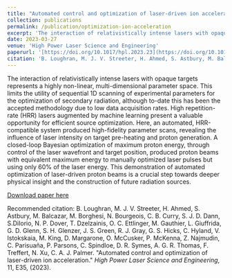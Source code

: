 ```yaml
---
title: "Automated control and optimization of laser-driven ion acceleration"
collection: publications
permalink: /publication/optimization-ion-acceleration
excerpt: 'The interaction of relativistically intense lasers with opaque targets represents a highly non-linear, multi-dimensional parameter space. This limits the utility of sequential 1D scanning of experimental parameters for the optimization of secondary radiation, although to-date this has been the accepted methodology due to low data acquisition rates. High repetition-rate (HRR) lasers augmented by machine learning present a valuable opportunity for efficient source optimization. Here, an automated, HRR-compatible system produced high-fidelity parameter scans, revealing the influence of laser intensity on target pre-heating and proton generation. A closed-loop Bayesian optimization of maximum proton energy, through control of the laser wavefront and target position, produced proton beams with equivalent maximum energy to manually optimized laser pulses but using only 60% of the laser energy. This demonstration of automated optimization of laser-driven proton beams is a crucial step towards deeper physical insight and the construction of future radiation sources.'
date: 2023-03-27
venue: 'High Power Laser Science and Engineering'
paperurl: '[https://doi.org/10.1017/hpl.2023.23](https://doi.org/10.1017/hpl.2023.23)'
citation: 'B. Loughran, M. J. V. Streeter, H. Ahmed, S. Astbury, M. Balcazar, M. Borghesi, N. Bourgeois, C. B. Curry, S. J. D. Dann, S.DiIorio, N. P. Dover, T. Dzelzainis, O. C. Ettlinger, M. Gauthier, L. Giuffrida, G. D. Glenn, S. H. Glenzer, J. S. Green, R. J. Gray, G. S. Hicks, C. Hyland, V. Istokskaia, M. King, D. Margarone, O. McCusker, P. McKenna, Z. Najmudin, C. Parisuaña, P. Parsons, C. Spindloe, D. R. Symes, A. G. R. Thomas, F. Treffert, N. Xu, C. A. J. Palmer. &quot;Automated control and optimization of laser-driven ion acceleration.&quot; <i>High Power Laser Science and Engineering</i>, 11, E35, (2023).'
---
```

The interaction of relativistically intense lasers with opaque targets represents a highly non-linear, multi-dimensional parameter space. This limits the utility of sequential 1D scanning of experimental parameters for the optimization of secondary radiation, although to-date this has been the accepted methodology due to low data acquisition rates. High repetition-rate (HRR) lasers augmented by machine learning present a valuable opportunity for efficient source optimization. Here, an automated, HRR-compatible system produced high-fidelity parameter scans, revealing the influence of laser intensity on target pre-heating and proton generation. A closed-loop Bayesian optimization of maximum proton energy, through control of the laser wavefront and target position, produced proton beams with equivalent maximum energy to manually optimized laser pulses but using only 60% of the laser energy. This demonstration of automated optimization of laser-driven proton beams is a crucial step towards deeper physical insight and the construction of future radiation sources.

[Download paper here](https://doi.org/10.1017/hpl.2023.23)

Recommended citation: B. Loughran, M. J. V. Streeter, H. Ahmed, S. Astbury, M. Balcazar, M. Borghesi, N. Bourgeois, C. B. Curry, S. J. D. Dann, S.DiIorio, N. P. Dover, T. Dzelzainis, O. C. Ettlinger, M. Gauthier, L. Giuffrida, G. D. Glenn, S. H. Glenzer, J. S. Green, R. J. Gray, G. S. Hicks, C. Hyland, V. Istokskaia, M. King, D. Margarone, O. McCusker, P. McKenna, Z. Najmudin, C. Parisuaña, P. Parsons, C. Spindloe, D. R. Symes, A. G. R. Thomas, F. Treffert, N. Xu, C. A. J. Palmer. "Automated control and optimization of laser-driven ion acceleration." <i>High Power Laser Science and Engineering</i>, 11, E35, (2023).
